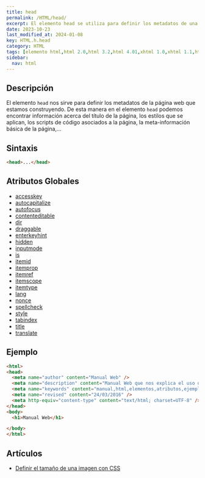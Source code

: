 ```yaml
---
title: head
permalink: /HTML/head/
excerpt: El elemento head se utiliza para definir los metadatos de una página web, como el título, estilos y scripts. Es fundamental en HTML.
date: 2023-10-23
last_modified_at: 2024-01-08
key: HTML.h.head
category: HTML
tags: [elemento html,html 2.0,html 3.2,html 4.01,xhtml 1.0,xhtml 1.1,html 5.1,html 5,html 5.2]
sidebar:
  nav: html
---
```


## Descripción


El elemento `head` nos sirve para definir los metadatos de la página web que estamos construyendo. De esta manera en el elemento `head` podemos encontrar información acerca del título de la página, los estilos que se aplican, los scripts de código asociados a la página, la meta-información básica de la página,…


## Sintaxis


```html
<head>...</head>
```


## Atributos Globales

- [accesskey](https://www.w3api.com/HTML/accesskey/)
- [autocapitalize](https://www.w3api.com/HTML/autocapitalize/)
- [autofocus](https://www.w3api.com/HTML/autofocus/)
- [contenteditable](https://www.w3api.com/HTML/contenteditable/)
- [dir](https://www.w3api.com/HTML/dir/)
- [draggable](https://www.w3api.com/HTML/draggable/)
- [enterkeyhint](https://www.w3api.com/HTML/enterkeyhint/)
- [hidden](https://www.w3api.com/HTML/hidden/)
- [inputmode](https://www.w3api.com/HTML/inputmode/)
- [is](https://www.w3api.com/HTML/is/)
- [itemid](https://www.w3api.com/HTML/itemid/)
- [itemprop](https://www.w3api.com/HTML/itemprop/)
- [itemref](https://www.w3api.com/HTML/itemref/)
- [itemscope](https://www.w3api.com/HTML/itemscope/)
- [itemtype](https://www.w3api.com/HTML/itemtype/)
- [lang](https://www.w3api.com/HTML/lang/)
- [nonce](https://www.w3api.com/HTML/nonce/)
- [spellcheck](https://www.w3api.com/HTML/spellcheck/)
- [style](https://www.w3api.com/HTML/style/)
- [tabindex](https://www.w3api.com/HTML/tabindex/)
- [title](https://www.w3api.com/HTML/title/)
- [translate](https://www.w3api.com/HTML/translate/)

## Ejemplo


```html
<html>
<head>
  <meta name="author" content="Manual Web" />
  <meta name="description" content="Manual Web que nos explica el uso del lenguaje HTML" />
  <meta name="keywords" content="manual,html,elementos,atributos,ejemplos" />
  <meta name="revised" content="24/03/2016" />
  <meta http-equiv="content-type" content="text/html; charset=UTF-8" />
</head>
<body>
  <h1>Manual Web</h1>

</body>
</html>
```


## Artículos

- [Definir el tamaño de una imagen con CSS](https://lineadecodigo.com/css/definir-el-tamano-de-una-imagen-con-css/)

